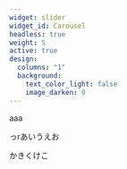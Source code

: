 ```yaml
---
widget: slider
widget_id: Carousel
headless: true
weight: 5
active: true
design:
  columns: "1"
  background:
    text_color_light: false
    image_darken: 0
---
```

aaa

っrあいうえお


かきくけこ